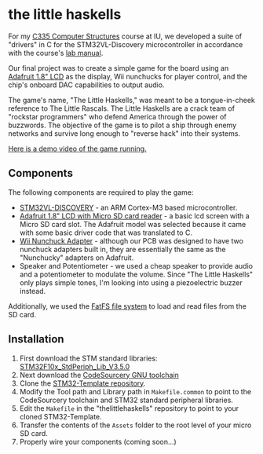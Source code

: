 the little haskells
=========

For my [C335 Computer Structures](http://cgi.cs.indiana.edu/~geobrown/c335) course at IU, we developed a suite of "drivers" in C for the STM32VL-Discovery microcontroller in accordance with the course's [lab manual](http://www.cs.indiana.edu/~geobrown/book.pdf).

Our final project was to create a simple game for the board using an [Adafruit 1.8" LCD](https://www.adafruit.com/products/358) as the display, Wii nunchucks for player control, and the chip's onboard DAC capabilities to output audio.

The game's name, "The Little Haskells," was meant to be a tongue-in-cheek reference to The Little Rascals.  The Little Haskells are a crack team of "rockstar programmers" who defend America through the power of buzzwords.  The objective of the game is to pilot a ship through enemy networks and survive long enough to "reverse hack" into their systems.

[Here is a demo video of the game running.](http://www.youtube.com/watch?v=iOoo_a4vqDI)

Components
-----------
The following components are required to play the game:

* [STM32VL-DISCOVERY](http://www.st.com/internet/evalboard/product/250863.jsp) - an ARM Cortex-M3 based microcontroller.
* [Adafruit 1.8" LCD with Micro SD card reader](https://www.adafruit.com/products/358) - a basic lcd screen with a Micro SD card slot.  The Adafruit model was selected because it came with some basic driver code that was translated to C. 
* [Wii Nunchuck Adapter](https://www.adafruit.com/products/345) - although our PCB was designed to have two nunchuck adapters built in, they are essentially the same as the "Nunchucky" adapters on Adafruit.
* Speaker and Potentiometer - we used a cheap speaker to provide audio and a potentiometer to modulate the volume.  Since "The Little Haskells" only plays simple tones, I'm looking into using a piezoelectric buzzer instead.

Additionally, we used the [FatFS file system](http://elm-chan.org/fsw/ff/00index_e.html) to load and read files from the SD card.

Installation
--------------
1. First download the STM standard libraries: [STM32F10x_StdPeriph_Lib_V3.5.0](http://www.st.com/internet/com/SOFTWARE_RESOURCES/SW_COMPONENT/FIRMWARE/stm32f10x_stdperiph_lib.zip)
2. Next download the [CodeSourcery GNU toolchain](http://www.mentor.com/embedded-software/sourcery-tools/sourcery-codebench/editions/lite-edition/)
3. Clone the [STM32-Template repository](https://github.com/geoffreymbrown/STM32-Template).
4. Modify the Tool path and Library path in `Makefile.common` to point to the CodeSourcery toolchain and STM32 standard peripheral libraries.  
5. Edit the `Makefile` in the "thelittlehaskells" repository to point to your cloned STM32-Template.
6. Transfer the contents of the `Assets` folder to the root level of your micro SD card.
7. Properly wire your components (coming soon...)
